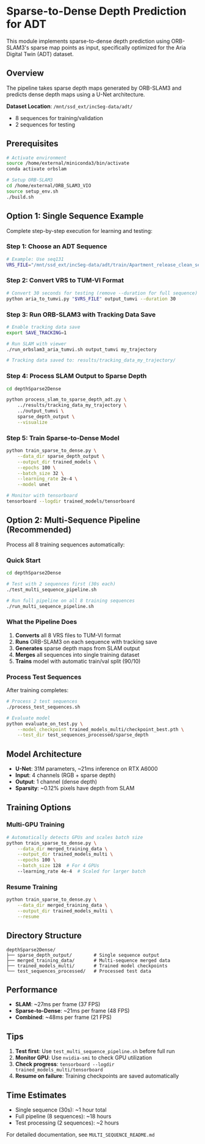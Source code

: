 # Sparse-to-Dense Depth Prediction for ADT

This module implements sparse-to-dense depth prediction using ORB-SLAM3's sparse map points as input, specifically optimized for the Aria Digital Twin (ADT) dataset.

## Overview

The pipeline takes sparse depth maps generated by ORB-SLAM3 and predicts dense depth maps using a U-Net architecture.

**Dataset Location**: `/mnt/ssd_ext/incSeg-data/adt/`
- 8 sequences for training/validation
- 2 sequences for testing

## Prerequisites

```bash
# Activate environment
source /home/external/miniconda3/bin/activate
conda activate orbslam

# Setup ORB-SLAM3
cd /home/external/ORB_SLAM3_VIO
source setup_env.sh
./build.sh
```

## Option 1: Single Sequence Example

Complete step-by-step execution for learning and testing:

### Step 1: Choose an ADT Sequence
```bash
# Example: Use seq131
VRS_FILE="/mnt/ssd_ext/incSeg-data/adt/train/Apartment_release_clean_seq131_M1292/ADT_Apartment_release_clean_seq131_M1292_main_recording.vrs"
```

### Step 2: Convert VRS to TUM-VI Format
```bash
# Convert 30 seconds for testing (remove --duration for full sequence)
python aria_to_tumvi.py "$VRS_FILE" output_tumvi --duration 30
```

### Step 3: Run ORB-SLAM3 with Tracking Data Save
```bash
# Enable tracking data save
export SAVE_TRACKING=1

# Run SLAM with viewer
./run_orbslam3_aria_tumvi.sh output_tumvi my_trajectory

# Tracking data saved to: results/tracking_data_my_trajectory/
```

### Step 4: Process SLAM Output to Sparse Depth
```bash
cd depthSparse2Dense

python process_slam_to_sparse_depth_adt.py \
    ../results/tracking_data_my_trajectory \
    ../output_tumvi \
    sparse_depth_output \
    --visualize
```

### Step 5: Train Sparse-to-Dense Model
```bash
python train_sparse_to_dense.py \
    --data_dir sparse_depth_output \
    --output_dir trained_models \
    --epochs 100 \
    --batch_size 32 \
    --learning_rate 2e-4 \
    --model unet

# Monitor with tensorboard
tensorboard --logdir trained_models/tensorboard
```

## Option 2: Multi-Sequence Pipeline (Recommended)

Process all 8 training sequences automatically:

### Quick Start
```bash
cd depthSparse2Dense

# Test with 2 sequences first (30s each)
./test_multi_sequence_pipeline.sh

# Run full pipeline on all 8 training sequences
./run_multi_sequence_pipeline.sh
```

### What the Pipeline Does

1. **Converts** all 8 VRS files to TUM-VI format
2. **Runs** ORB-SLAM3 on each sequence with tracking save
3. **Generates** sparse depth maps from SLAM output
4. **Merges** all sequences into single training dataset
5. **Trains** model with automatic train/val split (90/10)

### Process Test Sequences

After training completes:
```bash
# Process 2 test sequences
./process_test_sequences.sh

# Evaluate model
python evaluate_on_test.py \
    --model_checkpoint trained_models_multi/checkpoint_best.pth \
    --test_dir test_sequences_processed/sparse_depth
```

## Model Architecture

- **U-Net**: 31M parameters, ~21ms inference on RTX A6000
- **Input**: 4 channels (RGB + sparse depth)
- **Output**: 1 channel (dense depth)
- **Sparsity**: ~0.12% pixels have depth from SLAM

## Training Options

### Multi-GPU Training
```bash
# Automatically detects GPUs and scales batch size
python train_sparse_to_dense.py \
    --data_dir merged_training_data \
    --output_dir trained_models_multi \
    --epochs 100 \
    --batch_size 128  # For 4 GPUs
    --learning_rate 4e-4  # Scaled for larger batch
```

### Resume Training
```bash
python train_sparse_to_dense.py \
    --data_dir merged_training_data \
    --output_dir trained_models_multi \
    --resume
```

## Directory Structure

```
depthSparse2Dense/
├── sparse_depth_output/        # Single sequence output
├── merged_training_data/       # Multi-sequence merged data
├── trained_models_multi/       # Trained model checkpoints
└── test_sequences_processed/   # Processed test data
```

## Performance

- **SLAM**: ~27ms per frame (37 FPS)
- **Sparse-to-Dense**: ~21ms per frame (48 FPS)
- **Combined**: ~48ms per frame (21 FPS)

## Tips

1. **Test first**: Use `test_multi_sequence_pipeline.sh` before full run
2. **Monitor GPU**: Use `nvidia-smi` to check GPU utilization
3. **Check progress**: `tensorboard --logdir trained_models_multi/tensorboard`
4. **Resume on failure**: Training checkpoints are saved automatically

## Time Estimates

- Single sequence (30s): ~1 hour total
- Full pipeline (8 sequences): ~18 hours
- Test processing (2 sequences): ~2 hours

For detailed documentation, see `MULTI_SEQUENCE_README.md`
